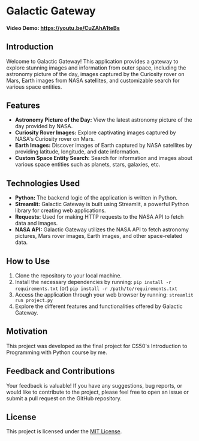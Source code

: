# Galactic Gateway

#### Video Demo: https://youtu.be/CuZAhA1teBs

## Introduction

Welcome to Galactic Gateway! This application provides a gateway to explore stunning images and information from outer space, including the astronomy picture of the day, images captured by the Curiosity rover on Mars, Earth images from NASA satellites, and customizable search for various space entities.

## Features

-   **Astronomy Picture of the Day:** View the latest astronomy picture of the day provided by NASA.
-   **Curiosity Rover Images:** Explore captivating images captured by NASA's Curiosity rover on Mars.
-   **Earth Images:** Discover images of Earth captured by NASA satellites by providing latitude, longitude, and date information.
-   **Custom Space Entity Search:** Search for information and images about various space entities such as planets, stars, galaxies, etc.

## Technologies Used

-   **Python:** The backend logic of the application is written in Python.
-   **Streamlit:** Galactic Gateway is built using Streamlit, a powerful Python library for creating web applications.
-   **Requests:** Used for making HTTP requests to the NASA API to fetch data and images.
-   **NASA API:** Galactic Gateway utilizes the NASA API to fetch astronomy pictures, Mars rover images, Earth images, and other space-related data.

## How to Use

1. Clone the repository to your local machine.
2. Install the necessary dependencies by running:
   `pip install -r requirements.txt` (or) `pip install -r /path/to/requirements.txt`
3. Access the application through your web browser by running:
   `streamlit run project.py`
4. Explore the different features and functionalities offered by Galactic Gateway.

## Motivation

This project was developed as the final project for CS50's Introduction to Programming with Python course by me.

## Feedback and Contributions

Your feedback is valuable! If you have any suggestions, bug reports, or would like to contribute to the project, please feel free to open an issue or submit a pull request on the GitHub repository.

## License

This project is licensed under the [MIT License](LICENSE).
